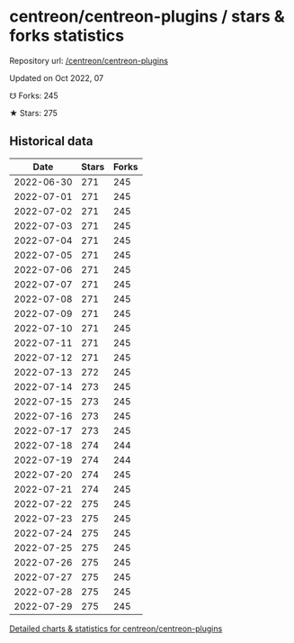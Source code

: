 # centreon/centreon-plugins / stars & forks statistics

Repository url: [/centreon/centreon-plugins](https://github.com/centreon/centreon-plugins)

Updated on Oct 2022, 07

☋ Forks: 245

★ Stars: 275

## Historical data
| Date | Stars | Forks |
|------|-------|-------|
| 2022-06-30 | 271 | 245 | 
| 2022-07-01 | 271 | 245 | 
| 2022-07-02 | 271 | 245 | 
| 2022-07-03 | 271 | 245 | 
| 2022-07-04 | 271 | 245 | 
| 2022-07-05 | 271 | 245 | 
| 2022-07-06 | 271 | 245 | 
| 2022-07-07 | 271 | 245 | 
| 2022-07-08 | 271 | 245 | 
| 2022-07-09 | 271 | 245 | 
| 2022-07-10 | 271 | 245 | 
| 2022-07-11 | 271 | 245 | 
| 2022-07-12 | 271 | 245 | 
| 2022-07-13 | 272 | 245 | 
| 2022-07-14 | 273 | 245 | 
| 2022-07-15 | 273 | 245 | 
| 2022-07-16 | 273 | 245 | 
| 2022-07-17 | 273 | 245 | 
| 2022-07-18 | 274 | 244 | 
| 2022-07-19 | 274 | 244 | 
| 2022-07-20 | 274 | 245 | 
| 2022-07-21 | 274 | 245 | 
| 2022-07-22 | 275 | 245 | 
| 2022-07-23 | 275 | 245 | 
| 2022-07-24 | 275 | 245 | 
| 2022-07-25 | 275 | 245 | 
| 2022-07-26 | 275 | 245 | 
| 2022-07-27 | 275 | 245 | 
| 2022-07-28 | 275 | 245 | 
| 2022-07-29 | 275 | 245 | 


[Detailed charts & statistics for centreon/centreon-plugins](https://reviewgithub.com/rep/centreon/centreon-plugins)
